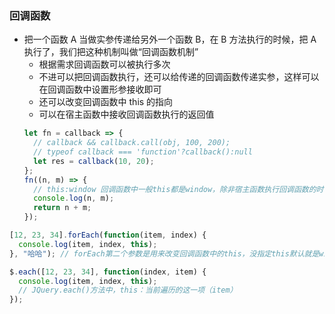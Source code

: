 ### 回调函数

- 把一个函数 A 当做实参传递给另外一个函数 B，在 B 方法执行的时候，把 A 执行了，我们把这种机制叫做“回调函数机制”
  - 根据需求回调函数可以被执行多次
  - 不进可以把回调函数执行，还可以给传递的回调函数传递实参，这样可以在回调函数中设置形参接收即可
  - 还可以改变回调函数中 this 的指向
  - 可以在宿主函数中接收回调函数执行的返回值
  ```javascript
  let fn = callback => {
    // callback && callback.call(obj, 100, 200);
    // typeof callback === 'function'?callback():null
    let res = callback(10, 20);
  };
  fn((n, m) => {
    // this:window 回调函数中一般this都是window，除非宿主函数执行回调函数的时候把this特殊指向了（箭头函数除外：箭头函数中的this是它的上下文）
    console.log(n, m);
    return n + m;
  });
  ```

```javascript
[12, 23, 34].forEach(function(item, index) {
  console.log(item, index, this);
}, "哈哈"); // forEach第二个参数是用来改变回调函数中的this，没指定this默认就是window

$.each([12, 23, 34], function(index, item) {
  console.log(item, index, this);
  // JQuery.each()方法中，this：当前遍历的这一项（item）
});
```
